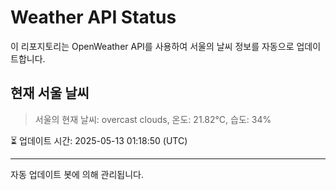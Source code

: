
# Weather API Status

이 리포지토리는 OpenWeather API를 사용하여 서울의 날씨 정보를 자동으로 업데이트합니다.

## 현재 서울 날씨
> 서울의 현재 날씨: overcast clouds, 온도: 21.82°C, 습도: 34%

⏳ 업데이트 시간: 2025-05-13 01:18:50 (UTC)

---
자동 업데이트 봇에 의해 관리됩니다.
